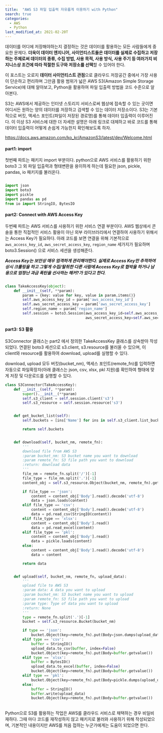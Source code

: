 ```yaml
---
title:  "AWS S3 파일 입출력 자유롭게 이용하기 with Python"
search: true
categories:
  - AWS
  - Python
last_modified_at: 2021-02-20T
---
```



데이터를 어디에 저장해야하는지 결정하는 것은 데이터를 활용하는 모든 사람들에게 중요한 문제다.
**더욱이 데이터 엔지니어, 사이언티스트들은 데이터를 실제로 수집하고 저장하는 주체로써 데이터의 종류, 수집 방법,
사용 목적, 사용 방식, 사용 주기 등 여러가지 비지니스상 조건에 따라 적절한 도구와 저장소를 선택**할 수 있어야 한다.

이 포스트는 오로지 **데이터 사이언티스트 관점**으로 클라우드 저장공간 중에서 가장 사용이 단순하고 편리하며 그만큼 활용 범위가 넓은 AWS S3(Amazon Simple Storage Service)에 대해 알아보고, Python을 활용하여 파일 입출력 방법을 코드 수준으로 알아본다.

S3는 AWS에서 제공하는 인터넷 스토리지 서비스로써 웹상에 접속할 수 있는 곳이면 어디서든 원하는 양의 데이터를 저장하고 검색할 수 있는 데이터 저장소이다. S3는 기본적으로 버킷, 액세스 포인트(파일이 저장된 경로명)를 통해 데이터 입출력이 이루어진다. 이 이상 S3 서비스에 대한 더 자세한 설명은 아래  링크로 대체하고 바로 코드를 통해 데이터 입출력이 어떻게 손쉽게 가능한지 확인해보도록 하자.


 <https://docs.aws.amazon.com/ko_kr/AmazonS3/latest/dev/Welcome.html>

#### part1: import

첫번째 파트는 패키지 import 부분이다.
python으로 AWS 서비스를 활용하기 위한 boto3
그 외 파일 입출력과 형태변환을 용이하게 하는데 필요한 json, pickle, pandas, io
패키지를 불러온다.

```python

import json
import boto3
import pickle
import pandas as pd
from io import StringIO, BytesIO

```


#### part2: Connect with AWS Access Key

두번째 파트는 AWS 서비스를 사용하기 위한 서비스 연결 부분이다.
AWS 웹상에서 콘솔을 통한 직접적인 서비스 활용이 아닌 외부 라이브러리에서 연결하여 사용하기 위해서는
Access Key가 필요하다. 아래 코드를 보면 연결을 위해 기본적으로 `aws_access_key_id`, `aws_secret_access_key`, `region_name` 세가지가 필요하며 boto3.Session() 으로
서비스 세션을 생성해준다.

**_Access Key는 보안상 매우 엄격하게 관리해야한다. 실제로 Access Key만 추적하여 상시 크롤링을 하고
그렇게 수집/탈취한 다른 사람에 Access Key로 협박을 하거나 남용으로 엄청난 과금 폭탄을 선사하는 해커?가 있다고 한다._**


```python

class TakeAccessKey(object):
    def __init__(self, **param):
        param = {key: value for key, value in param.items()}
        self.aws_access_key_id = param['aws_access_key_id']
        self.aws_secret_access_key = param['aws_secret_access_key']
        self.region_name = param['region_name']
        self.session = boto3.Session(aws_access_key_id=self.aws_access_key_id,
                                     aws_secret_access_key=self.aws_secret_access_key, region_name=self.region_name)

```

#### part3: S3 활용

S3Connector 클래스는 part2 에서 정의한 TakeAccessKey 클래스를 상속받아 작성되었다.
연결된 boto3 세션으로 s3.client, s3.resource를 불러올 수 있으며,
이 client와 resource를 활용하여 download, upload를 실행할 수 있다.

download, upload 모두 버킷(bucket_nm), 액세스 포인트(remote_fn)를 입력하면
자동으로 파일확장자(아래 클래스는 json, csv, xlsx, pkl 지원)를 확인하여 형태에 맞게
저장 및 다운로드를 실행할 수 있다.


```python
class S3Connector(TakeAccessKey):
    def __init__(self, **param):
        super().__init__(**param)
        self.s3_client = self.session.client('s3')
        self.s3_resource = self.session.resource('s3')


    def get_bucket_list(self):
        self.buckets = [ins['Name'] for ins in self.s3_client.list_buckets()['Buckets']]

        return self.buckets


    def download(self, bucket_nm, remote_fn):
        '''
        download file from AWS S3
        :param bucket_nm: S3 bucket name you want to download
        :param remote_fn: S3 file path you want to download
        :return: download data
        '''
        file_nm = remote_fn.split('/')[-1]
        file_type = file_nm.split('.')[-1]
        content_obj = self.s3_resource.Object(bucket_nm, remote_fn).get()

        if file_type == 'json':
            content = content_obj['Body'].read().decode('utf-8')
            data = json.loads(content)
        elif file_type == 'csv':
            content = content_obj['Body'].read().decode('utf-8')
            data = pd.read_csv(StringIO(content))
        elif file_type == 'xlsx':
            content = content_obj['Body'].read()
            data = pd.read_excel(content)
        elif file_type == 'pkl':
            content = content_obj['Body'].read()
            data = pickle.loads(content)
        else:
            content = content_obj['Body'].read().decode('utf-8')
            data = content

        return data


    def upload(self, bucket_nm, remote_fn, upload_data):
        '''
        upload file to AWS S3
        :param data: A data you want to upload
        :param bucket_nm: S3 bucket name you want to upload
        :param remote_fn: S3 file path you want to upload
        :param type: Type of data you want to upload
        :return: None
        '''
        type = remote_fn.split('.')[-1]
        bucket = self.s3_resource.Bucket(bucket_nm)

        if type == 'json':
            bucket.Object(key=remote_fn).put(Body=json.dumps(upload_data))
        elif type == 'csv':
            buffer = StringIO()
            upload_data.to_csv(buffer, index=False)
            bucket.Object(key=remote_fn).put(Body=buffer.getvalue())
        elif type == 'xlsx':
            buffer = BytesIO()
            upload_data.to_excel(buffer, index=False)
            bucket.Object(key=remote_fn).put(Body=buffer.getvalue())
        elif type == 'pkl':
            bucket.Object(key=remote_fn).put(Body=pickle.dumps(upload_data))
        else:
            buffer = StringIO()
            buffer.write(upload_data)
            bucket.Object(key=remote_fn).put(Body=buffer.getvalue())

```


<br>
Python으로 S3를 활용하는 작업은 AWS를 클라우드 서비스로 채택하는 경우 비일비재하다.
그때 마다 코드를 재작성하지 않고 패키지로 불러와 사용하기 위해 작성되었으며,
기본적인 내용이지만 AWS를 처음 접하는 누군가에게는 도움이 되었으면 한다.
